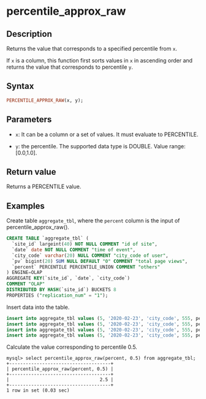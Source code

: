 # percentile_approx_raw

## Description

Returns the value that corresponds to a specified percentile from `x`.

If `x` is a column, this function first sorts values in `x` in ascending order and returns the value that corresponds to percentile `y`.

## Syntax

```Haskell
PERCENTILE_APPROX_RAW(x, y);
```

## Parameters

- `x`: It can be a column or a set of values. It must evaluate to PERCENTILE.

- `y`: the percentile. The supported data type is DOUBLE. Value range: [0.0,1.0].

## Return value

Returns a PERCENTILE value.

## Examples

 Create table `aggregate_tbl`, where the `percent` column is the input of percentile_approx_raw().

  ```sql
  CREATE TABLE `aggregate_tbl` (
    `site_id` largeint(40) NOT NULL COMMENT "id of site",
    `date` date NOT NULL COMMENT "time of event",
    `city_code` varchar(20) NULL COMMENT "city_code of user",
    `pv` bigint(20) SUM NULL DEFAULT "0" COMMENT "total page views",
    `percent` PERCENTILE PERCENTILE_UNION COMMENT "others"
  ) ENGINE=OLAP
  AGGREGATE KEY(`site_id`, `date`, `city_code`)
  COMMENT "OLAP"
  DISTRIBUTED BY HASH(`site_id`) BUCKETS 8
  PROPERTIES ("replication_num" = "1");
  ```

Insert data into the table.

  ```sql
  insert into aggregate_tbl values (5, '2020-02-23', 'city_code', 555, percentile_hash(1));
  insert into aggregate_tbl values (5, '2020-02-23', 'city_code', 555, percentile_hash(2));
  insert into aggregate_tbl values (5, '2020-02-23', 'city_code', 555, percentile_hash(3));
  insert into aggregate_tbl values (5, '2020-02-23', 'city_code', 555, percentile_hash(4));
  ```

Calculate the value corresponding to percentile 0.5.

  ```Plain Text
  mysql> select percentile_approx_raw(percent, 0.5) from aggregate_tbl;
  +-------------------------------------+
  | percentile_approx_raw(percent, 0.5) |
  +-------------------------------------+
  |                                 2.5 |
  +-------------------------------------+
  1 row in set (0.03 sec)
  ```
